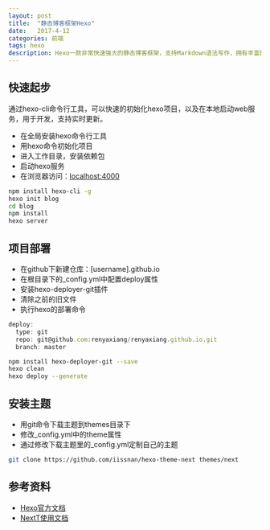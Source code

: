 ```yaml
---
layout: post
title:  "静态博客框架Hexo"
date:   2017-4-12
categories: 前端
tags: hexo
description: Hexo一款非常快速强大的静态博客框架，支持Markdown语法写作，拥有丰富的主题和第三方插件，并且可以一键部署到Github上。
---
```


## 快速起步

通过hexo-cli命令行工具，可以快速的初始化hexo项目，以及在本地启动web服务，用于开发，支持实时更新。

- 在全局安装hexo命令行工具
- 用hexo命令初始化项目
- 进入工作目录，安装依赖包
- 启动hexo服务
- 在浏览器访问：[localhost:4000](localhost:4000)

``` bash
npm install hexo-cli -g
hexo init blog
cd blog
npm install
hexo server
```

## 项目部署

- 在github下新建仓库：[username].github.io
- 在根目录下的_config.yml中配置deploy属性
- 安装hexo-deployer-git插件
- 清除之前的旧文件
- 执行hexo的部署命令

``` javascript
deploy:
  type: git
  repo: git@github.com:renyaxiang/renyaxiang.github.io.git
  branch: master
```

``` bash
npm install hexo-deployer-git --save
hexo clean
hexo deploy --generate
```

## 安装主题

- 用git命令下载主题到themes目录下
- 修改_config.yml中的theme属性
- 通过修改下载主题里的_config.yml定制自己的主题

``` bash
git clone https://github.com/iissnan/hexo-theme-next themes/next
```

## 参考资料

- [Hexo官方文档](https://hexo.io/docs/)
- [NextT使用文档](http://theme-next.iissnan.com/)


